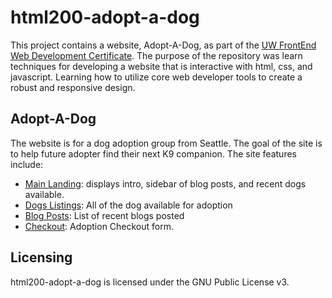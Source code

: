 # html200-adopt-a-dog

This project contains a website, Adopt-A-Dog, as part of the [UW FrontEnd Web Development Certificate](https://www.pce.uw.edu/certificates/front-end-development-with-html-css-and-javascript).  The purpose of the repository was learn techniques for developing a website
that is interactive with html, css, and javascript.  Learning how to utilize core web developer tools to create a robust and responsive design.

## Adopt-A-Dog

The website is for a dog adoption group from Seattle.  The goal of the site is to help future adopter find their next K9 companion.  The site features include:
- [Main Landing](./index.html): displays intro, sidebar of blog posts, and recent dogs available.
- [Dogs Listings](./dogs.html): All of the dog available for adoption
- [Blog Posts](./blog.html): List of recent blogs posted
- [Checkout](./checkout.html): Adoption Checkout form.

## Licensing

html200-adopt-a-dog is licensed under the GNU Public License v3.

